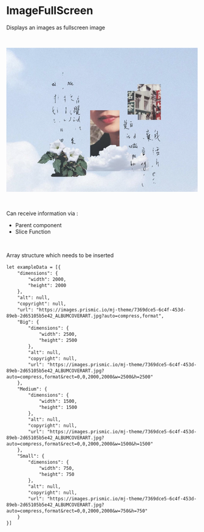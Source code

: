 # ImageFullScreen

Displays an images as fullscreen image

<br>

![preview](preview.png)

<br>

Can receive information via :
- Parent component
- Slice Function

<br>

Array structure which needs to be inserted
````
let exampleData = [{
    "dimensions": {
        "width": 2000,
        "height": 2000
    },
    "alt": null,
    "copyright": null,
    "url": "https://images.prismic.io/mj-theme/7369dce5-6c4f-453d-89eb-2d65105b5e42_ALBUMCOVERART.jpg?auto=compress,format",
    "Big": {
        "dimensions": {
            "width": 2500,
            "height": 2500
        },
        "alt": null,
        "copyright": null,
        "url": "https://images.prismic.io/mj-theme/7369dce5-6c4f-453d-89eb-2d65105b5e42_ALBUMCOVERART.jpg?auto=compress,format&rect=0,0,2000,2000&w=2500&h=2500"
    },
    "Medium": {
        "dimensions": {
            "width": 1500,
            "height": 1500
        },
        "alt": null,
        "copyright": null,
        "url": "https://images.prismic.io/mj-theme/7369dce5-6c4f-453d-89eb-2d65105b5e42_ALBUMCOVERART.jpg?auto=compress,format&rect=0,0,2000,2000&w=1500&h=1500"
    },
    "Small": {
        "dimensions": {
            "width": 750,
            "height": 750
        },
        "alt": null,
        "copyright": null,
        "url": "https://images.prismic.io/mj-theme/7369dce5-6c4f-453d-89eb-2d65105b5e42_ALBUMCOVERART.jpg?auto=compress,format&rect=0,0,2000,2000&w=750&h=750"
    }
}]
````